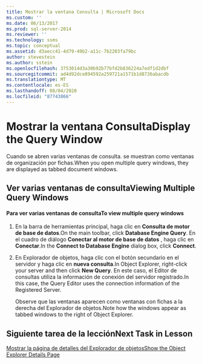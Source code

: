 ```yaml
---
title: Mostrar la ventana Consulta | Microsoft Docs
ms.custom: ''
ms.date: 06/13/2017
ms.prod: sql-server-2014
ms.reviewer: ''
ms.technology: ssms
ms.topic: conceptual
ms.assetid: d3aecc41-4d79-49b2-a11c-7b2203fa79bc
author: stevestein
ms.author: sstein
ms.openlocfilehash: 3753014d3a30b92b77bfd2b836224a7edf1d2dbf
ms.sourcegitcommit: ad4d92dce894592a259721a1571b1d8736abacdb
ms.translationtype: MT
ms.contentlocale: es-ES
ms.lasthandoff: 08/04/2020
ms.locfileid: "87743866"
---
```

# <a name="display-the-query-window"></a><span data-ttu-id="354f7-102">Mostrar la ventana Consulta</span><span class="sxs-lookup"><span data-stu-id="354f7-102">Display the Query Window</span></span>
  <span data-ttu-id="354f7-103">Cuando se abren varias ventanas de consulta. se muestran como ventanas de organización por fichas.</span><span class="sxs-lookup"><span data-stu-id="354f7-103">When you open multiple query windows, they are displayed as tabbed document windows.</span></span>  
  
## <a name="viewing-multiple-query-windows"></a><span data-ttu-id="354f7-104">Ver varias ventanas de consulta</span><span class="sxs-lookup"><span data-stu-id="354f7-104">Viewing Multiple Query Windows</span></span>  
  
#### <a name="to-view-multiple-query-windows"></a><span data-ttu-id="354f7-105">Para ver varias ventanas de consulta</span><span class="sxs-lookup"><span data-stu-id="354f7-105">To view multiple query windows</span></span>  
  
1.  <span data-ttu-id="354f7-106">En la barra de herramientas principal, haga clic en **Consulta de motor de base de datos**.</span><span class="sxs-lookup"><span data-stu-id="354f7-106">On the main toolbar, click **Database Engine Query**.</span></span> <span data-ttu-id="354f7-107">En el cuadro de diálogo **Conectar al motor de base de datos** , haga clic en **Conectar**.</span><span class="sxs-lookup"><span data-stu-id="354f7-107">In the **Connect to Database Engine** dialog box, click **Connect**.</span></span>  
  
2.  <span data-ttu-id="354f7-108">En Explorador de objetos, haga clic con el botón secundario en el servidor y haga clic en **nueva consulta**.</span><span class="sxs-lookup"><span data-stu-id="354f7-108">In Object Explorer, right-click your server and then click **New Query**.</span></span> <span data-ttu-id="354f7-109">En este caso, el Editor de consultas utiliza la información de conexión del servidor registrado.</span><span class="sxs-lookup"><span data-stu-id="354f7-109">In this case, the Query Editor uses the connection information of the Registered Server.</span></span>  
  
     <span data-ttu-id="354f7-110">Observe que las ventanas aparecen como ventanas con fichas a la derecha del Explorador de objetos.</span><span class="sxs-lookup"><span data-stu-id="354f7-110">Note how the windows appear as tabbed windows to the right of Object Explorer.</span></span>  
  
## <a name="next-task-in-lesson"></a><span data-ttu-id="354f7-111">Siguiente tarea de la lección</span><span class="sxs-lookup"><span data-stu-id="354f7-111">Next Task in Lesson</span></span>  
 [<span data-ttu-id="354f7-112">Mostrar la página de detalles del Explorador de objetos</span><span class="sxs-lookup"><span data-stu-id="354f7-112">Show the Object Explorer Details Page</span></span>](lesson-1-5-show-the-object-explorer-details-page.md)  
  
  
